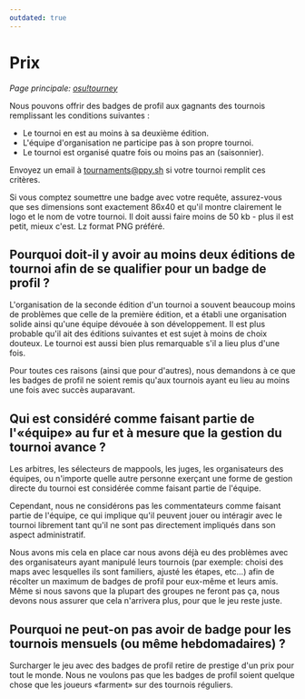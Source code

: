 ```yaml
---
outdated: true
---
```


# Prix

_Page principale: [osu!tourney](/wiki/osu!tourney)_

Nous pouvons offrir des badges de profil aux gagnants des tournois remplissant les conditions suivantes :
- Le tournoi en est au moins à sa deuxième édition.
- L'équipe d'organisation ne participe pas à son propre tournoi.
- Le tournoi est organisé quatre fois ou moins pas an (saisonnier).

Envoyez un email à tournaments@ppy.sh si votre tournoi remplit ces critères.

Si vous comptez soumettre une badge avec votre requête, assurez-vous que ses dimensions sont exactement 86x40 et qu'il montre clairement le logo et le nom de votre tournoi. Il doit aussi faire moins de 50 kb - plus il est petit, mieux c'est. Lz format PNG préféré.

## Pourquoi doit-il y avoir au moins deux éditions de tournoi afin de se qualifier pour un badge de profil ?

L'organisation de la seconde édition d'un tournoi a souvent beaucoup moins de problèmes que celle de la première édition, et a établi une organisation solide ainsi qu'une équipe dévouée à son développement. Il est plus probable qu'il ait des éditions suivantes et est sujet à moins de choix douteux. Le tournoi est aussi bien plus remarquable s'il a lieu plus d'une fois.

Pour toutes ces raisons (ainsi que pour d'autres), nous demandons à ce que les badges de profil ne soient remis qu'aux tournois ayant eu lieu au moins une fois avec succès auparavant.

## Qui est considéré comme faisant partie de l'«équipe» au fur et à mesure que la gestion du tournoi avance ?

Les arbitres, les sélecteurs de mappools, les juges, les organisateurs des équipes, ou n'importe quelle autre personne exerçant une forme de gestion directe du tournoi est considérée comme faisant partie de l'équipe.

Cependant, nous ne considérons pas les commentateurs comme faisant partie de l'équipe, ce qui implique qu'il peuvent jouer ou intéragir avec le tournoi librement tant qu'il ne sont pas directement impliqués dans son aspect administratif.

Nous avons mis cela en place car nous avons déjà eu des problèmes avec des organisateurs ayant manipulé leurs tournois (par exemple: choisi des maps avec lesquelles ils sont familiers, ajusté les étapes, etc...) afin de récolter un maximum de badges de profil pour eux-même et leurs amis. Même si nous savons que la plupart des groupes ne feront pas ça, nous devons nous assurer que cela n'arrivera plus, pour que le jeu reste juste.

## Pourquoi ne peut-on pas avoir de badge pour les tournois mensuels (ou même hebdomadaires) ?

Surcharger le jeu avec des badges de profil retire de prestige d'un prix pour tout le monde. Nous ne voulons pas que les badges de profil soient quelque chose que les joueurs «farment» sur des tournois réguliers.
